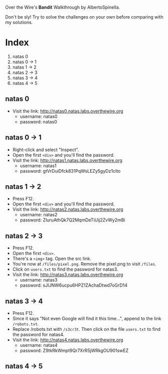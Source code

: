 ﻿Over the Wire's **Bandit** Walkthrough by AlbertoSpinella.

Don't be sly! Try to solve the challenges on your own before comparing with my solutions.

# Index
1. natas 0
2. natas 0 -> 1
3. natas 1 -> 2
4. natas 2 -> 3
5. natas 3 -> 4
6. natas 4 -> 5

## natas 0

 - Visit the link: http://natas0.natas.labs.overthewire.org
	 - username: natas0
	 - password: natas0

## natas 0 -> 1
 - Right-click and select "Inspect".
 - Open the first `<div>` and you'll find the password.
 - Visit the link: http://natas1.natas.labs.overthewire.org
	 - username: natas1
	 - password: gtVrDuiDfck831PqWsLEZy5gyDz1clto

## natas 1 -> 2

 - Press F12.
 - Open the first `<div>` and you'll find the password.
 - Visit the link: http://natas2.natas.labs.overthewire.org
	 - username: natas2
	 - password: ZluruAthQk7Q2MqmDeTiUij2ZvWy2mBi

## natas 2 -> 3
 - Press F12.
 - Open the first `<div>`.
 - There's a `<img>` tag. Open the src link.
 - You're now at `/files/pixel.png`. Remove the pixel.png to visit `/files`.
 - Click on `users.txt` to find the password for natas3.
 - Visit the link: http://natas3.natas.labs.overthewire.org
	 - username: natas3
	 - password: sJIJNW6ucpu6HPZ1ZAchaDtwd7oGrD14

## natas 3 -> 4
- Press F12.
- Since it says "Not even Google will find it this time...", append to the link `/robots.txt`.
- Replace /robots.txt with `/s3cr3t`. Then click on the file `users.txt` to find the password for natas4.
 - Visit the link: http://natas4.natas.labs.overthewire.org
	 - username: natas4
	 - password: Z9tkRkWmpt9Qr7XrR5jWRkgOU901swEZ

## natas 4 -> 5

